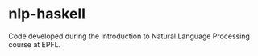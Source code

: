 nlp-haskell
===========

Code developed during the Introduction to Natural Language Processing course at EPFL.
